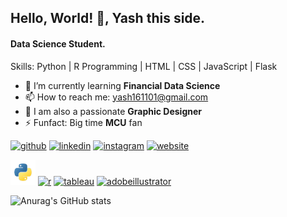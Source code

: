 ## Hello, World! 👋, Yash this side.
#### Data Science Student.

Skills: Python | R Programming | HTML | CSS | JavaScript | Flask 

- 🌱 I’m currently learning **Financial Data Science** 
- 📫 How to reach me: yash161101@gmail.com 
- 📐 I am also a passionate **Graphic Designer**
- ⚡ Funfact: Big time **MCU** fan 


[<img src='https://cdn.jsdelivr.net/npm/simple-icons@3.0.1/icons/github.svg' alt='github' height='40'>](https://github.com/yash161101)  [<img src='https://cdn.jsdelivr.net/npm/simple-icons@3.0.1/icons/linkedin.svg' alt='linkedin' height='40'>](https://www.linkedin.com/in/https://www.linkedin.com/in/yash-shah161101//)  [<img src='https://cdn.jsdelivr.net/npm/simple-icons@3.0.1/icons/instagram.svg' alt='instagram' height='40'>](https://www.instagram.com/https://www.instagram.com/_yaaaashh_//)  [<img src='https://cdn.jsdelivr.net/npm/simple-icons@3.0.1/icons/icloud.svg' alt='website' height='40'>](https://dataphrase.github.io/)  

[<img src='https://raw.githubusercontent.com/github/explore/80688e429a7d4ef2fca1e82350fe8e3517d3494d/topics/python/python.png' alt='python' height='40'>](https://www.python.org/)  [<img src='https://cdn.jsdelivr.net/npm/simple-icons@3.0.1/icons/r.svg' alt='r' height='40'>](https://www.r-project.org/)  [<img src='https://cdn.jsdelivr.net/npm/simple-icons@3.0.1/icons/tableau.svg' alt='tableau' height='40'>](https://www.tableau.com/)  [<img src='https://cdn.jsdelivr.net/npm/simple-icons@3.0.1/icons/adobeillustrator.svg' alt='adobeillustrator' height='40'>](https://www.adobe.com/in/products/illustrator.html?sdid=SBNHMR64&mv=search&ef_id=Cj0KCQjwyZmEBhCpARIsALIzmnKwmboIpUk-GJ10TOjeE58dg3YfsM90iC_gmjvUafBp-8m6JusiR1YaAgCxEALw_wcB:G:s&s_kwcid=AL!3085!3!248235017693!e!!g!!adobe%20illustrator!221172068!17525759228&gclid=Cj0KCQjwyZmEBhCpARIsALIzmnKwmboIpUk-GJ10TOjeE58dg3YfsM90iC_gmjvUafBp-8m6JusiR1YaAgCxEALw_wcB)  

![Anurag's GitHub stats](https://github-readme-stats.vercel.app/api?username=yash161101&show_icons=true&theme=dark)
